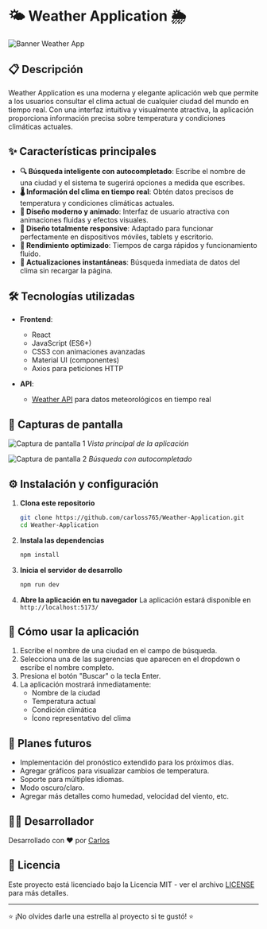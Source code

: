 # 🌤️ Weather Application 🌦️

![Banner Weather App](https://via.placeholder.com/1200x300/87CEEB/FFFFFF?text=Weather+Application)

## 📋 Descripción

Weather Application es una moderna y elegante aplicación web que permite a los usuarios consultar el clima actual de cualquier ciudad del mundo en tiempo real. Con una interfaz intuitiva y visualmente atractiva, la aplicación proporciona información precisa sobre temperatura y condiciones climáticas actuales.

## ✨ Características principales

- **🔍 Búsqueda inteligente con autocompletado**: Escribe el nombre de una ciudad y el sistema te sugerirá opciones a medida que escribes.
- **🌡️ Información del clima en tiempo real**: Obtén datos precisos de temperatura y condiciones climáticas actuales.
- **🎨 Diseño moderno y animado**: Interfaz de usuario atractiva con animaciones fluidas y efectos visuales.
- **📱 Diseño totalmente responsive**: Adaptado para funcionar perfectamente en dispositivos móviles, tablets y escritorio.
- **🚀 Rendimiento optimizado**: Tiempos de carga rápidos y funcionamiento fluido.
- **🔄 Actualizaciones instantáneas**: Búsqueda inmediata de datos del clima sin recargar la página.

## 🛠️ Tecnologías utilizadas

- **Frontend**:

  - React
  - JavaScript (ES6+)
  - CSS3 con animaciones avanzadas
  - Material UI (componentes)
  - Axios para peticiones HTTP

- **API**:
  - [Weather API](https://www.weatherapi.com/) para datos meteorológicos en tiempo real

## 📸 Capturas de pantalla

![Captura de pantalla 1](https://via.placeholder.com/800x450/1E90FF/FFFFFF?text=Weather+App+Screenshot+1)
_Vista principal de la aplicación_

![Captura de pantalla 2](https://via.placeholder.com/800x450/1E90FF/FFFFFF?text=Weather+App+Screenshot+2)
_Búsqueda con autocompletado_

## ⚙️ Instalación y configuración

1. **Clona este repositorio**

   ```bash
   git clone https://github.com/carloss765/Weather-Application.git
   cd Weather-Application
   ```

2. **Instala las dependencias**

   ```bash
   npm install
   ```

3. **Inicia el servidor de desarrollo**

   ```bash
   npm run dev
   ```

4. **Abre la aplicación en tu navegador**
   La aplicación estará disponible en `http://localhost:5173/`

## 🚀 Cómo usar la aplicación

1. Escribe el nombre de una ciudad en el campo de búsqueda.
2. Selecciona una de las sugerencias que aparecen en el dropdown o escribe el nombre completo.
3. Presiona el botón "Buscar" o la tecla Enter.
4. La aplicación mostrará inmediatamente:
   - Nombre de la ciudad
   - Temperatura actual
   - Condición climática
   - Ícono representativo del clima

## 🔮 Planes futuros

- Implementación del pronóstico extendido para los próximos días.
- Agregar gráficos para visualizar cambios de temperatura.
- Soporte para múltiples idiomas.
- Modo oscuro/claro.
- Agregar más detalles como humedad, velocidad del viento, etc.

## 👨‍💻 Desarrollador

Desarrollado con ❤️ por [Carlos](https://github.com/carloss765)

## 📄 Licencia

Este proyecto está licenciado bajo la Licencia MIT - ver el archivo [LICENSE](LICENSE) para más detalles.

---

⭐ ¡No olvides darle una estrella al proyecto si te gustó! ⭐
